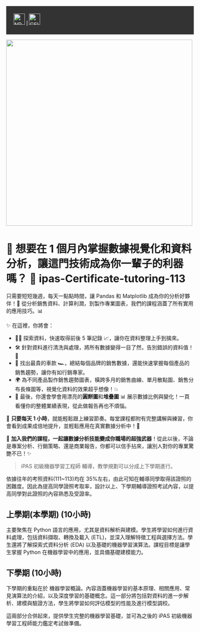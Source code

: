 <div style="background-color: #333333; color: #ffffff; padding: 20px; font-family: Arial, sans-serif; line-height: 1.6;">
<img src="https://www.npu.edu.tw/images/logo.png" alt="NPU Logo" height="30"> | <img src="https://csie.npu.edu.tw/images/logo.png" alt="CSIE Logo" height="30" />
</div>

<a href="https://youtu.be/w8Iix_9wFIA" target=_blank><img src="https://snipboard.io/4OWPv6.jpg" width=500 /></a>

# 🎉 **想要在 1 個月內掌握數據視覺化和資料分析，讓這門技術成為你一輩子的利器嗎？** 🌟 ipas-Certificate-tutoring-113

只需要短短幾週，每天一點點時間，讓 Pandas 和 Matplotlib 成為你的分析好夥伴！🚀 從分析銷售資料、計算利潤，到製作專業圖表，我們的課程涵蓋了所有實用的應用技巧。📊

✨ 在這裡，你將會：

- 🕵️‍♂️ 探索資料，快速取得前後 5 筆記錄 📈，讓你在資料整理上手到擒來。
- 🛠️ 針對資料進行清洗與處理，將所有數據變得一目了然，告別錯誤的資料值！🚫
- 🤑 找出最貴的車款 🏎️，總結每個品牌的銷售數據，還能快速掌握每個產品的銷售趨勢，讓你有如行銷專家。
- 🌍 為不同產品製作銷售趨勢圖表，橫跨多月的銷售曲線、單月散點圖、銷售分布長條圖等，視覺化資料的效果超乎想像！💥
- 🍰 最後，你還會學會用漂亮的**圓餅圖**和**堆疊圖** 📊 展示數據比例與變化！一頁看懂你的整體業績表現，從此做報告再也不煩惱。

📅 **只要每天 1 小時**，就能輕鬆跟上練習節奏。每堂課程都附有完整講解與練習，你會看到成果成倍地提升，並輕鬆應用在真實數據分析中！💪

🌈 **加入我們的課程，一起讓數據分析技能變成你職場的超強武器**！從此以後，不論是專案分析、行銷策略、還是商業報告，你都可以信手拈來，讓別人對你的專業驚艷不已！✨



> iPAS 初級機器學習工程師 輔導，教學規劃可以分成上下學期進行。 

依據往年的考照資料(111~113)均在 35%左右，由此可知在輔導同學取得該證照的困難度。因此為提高同學證照考取率，設計以上、下學期輔導證照考試內容，以提高同學對此證照的內容熟悉及受證率。  

## 上學期(本學期) (10小時)
主要聚焦在 Python 語言的應用，尤其是資料解析與建模。學生將學習如何進行資料處理，包括資料擷取、轉換及載入 (ETL)，並深入理解特徵工程與選擇方法。學生還將了解探索式資料分析 (EDA) 以及基礎的機器學習演算法。課程目標是讓學生掌握 Python 在機器學習中的應用，並具備基礎建模能力。


## 下學期 (10小時)
下學期的重點在於 機器學習概論。內容涵蓋機器學習的基本原理、相關應用、常見演算法的介紹，以及深度學習的基礎概念。這一部分將包括對資料的進一步解析、建模與驗證方法，學生將學習如何評估模型的性能及進行模型調校。
 
這兩部分合併起來，提供學生完整的機器學習基礎，並可為之後的 iPAS 初級機器學習工程師能力鑑定考試做準備。
